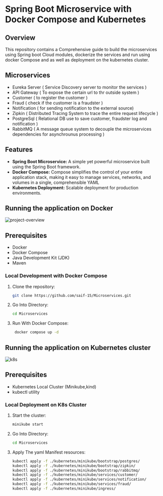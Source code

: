 # Spring Boot Microservice with Docker Compose and Kubernetes

## Overview

This repository contains a Comprehensive guide to build the microservices using Spring boot Cloud modules, dockerize the services and run using docker Compose and as well as deployment on the kubernetes cluster.

## Microservices
- Eureka Server ( Service Discovery server to monitor the services )
- API Gateway ( To expose the certain url to thr outside system )
- Customer ( to register the customer )
- Fraud ( check if the customer is a fraudster )
- Notification ( for sending notification to the external source)
- Zipkin ( Distributed Tracing System to trace the entire request lifecycle )
- PostgreSql ( Relational DB use to save customer, fraudster log and notification )
- RabbitMQ ( A message queue system to decouple the microservices dependencies for asynchrounus processing )


## Features

- **Spring Boot Microservice:** A simple yet powerful microservice built using the Spring Boot framework.
- **Docker Compose:** Compose simplifies the control of your entire application stack, making it easy to manage services, networks, and volumes in a single, comprehensible YAML
- **Kubernetes Deployment:** Scalable deployment for production environments.

## Running the application on Docker
![project-overview](https://github.com/saif-15/Microservices/assets/46129194/2e4edcfb-52e0-4dcd-99e8-a11ffa6c67f0)

## Prerequisites

- Docker
- Docker Compose
- Java Development Kit (JDK)
- Maven

### Local Development with Docker Compose

1. Clone the repository:

   ```bash
   git clone https://github.com/saif-15/Microservices.git

2. Go Into Directory:

   ```bash
   cd Microservices

3. Run With Docker Compose:

   ```bash
    docker compose up -d

## Running the application on Kubernetes cluster

![k8s](https://github.com/saif-15/Microservices/assets/46129194/8cba6004-000e-4902-9d4d-d229fbe3272b)

## Prerequisites

- Kubernetes Local Cluster (Minikube,kind)
- kubectl utility

### Local Deployment on K8s Cluster

1. Start the cluster:

   ```bash
   minikube start

2. Go Into Directory:

   ```bash
   cd Microservices

3. Apply The yaml Manifest resources:

   ```bash
   kubectl apply -f ./kubernetes/minikube/bootstrap/postgres/
   kubectl apply -f ./kubernetes/minikube/bootstrap/zipkin/
   kubectl apply -f ./kubernetes/minikube/bootstrap/rabbitmq/
   kubectl apply -f ./kubernetes/minikube/services/customer/
   kubectl apply -f ./kubernetes/minikube/services/notification/
   kubectl apply -f ./kubernetes/minikube/services/fraud/
   kubectl apply -f ./kubernetes/minikube/ingress/
   
    
